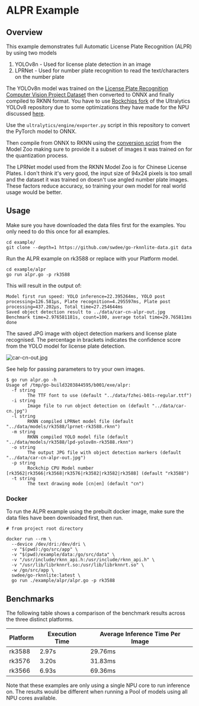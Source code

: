 # ALPR Example

## Overview

This example demonstrates full Automatic License Plate Recognition (ALPR) by using
two models
  1. YOLOv8n - Used for license plate detection in an image
  2. LPRNet - Used for number plate recognition to read the text/characters on the number plate

The YOLOv8n model was trained on the 
[License Plate Recognition Computer Vision Project Dataset](https://universe.roboflow.com/roboflow-universe-projects/license-plate-recognition-rxg4e)
 then converted to ONNX and finally compiled to RKNN format.  You have to use
[Rockchips fork](https://github.com/airockchip/ultralytics_yolov8) of the 
Ultralytics YOLOv8 repository due to some optimizations they have made for the NPU discussed 
[here](https://github.com/rockchip-linux/rknn-toolkit2/issues/272).  

Use the `ultralytics/engine/exporter.py` script in this repository to convert the
PyTorch model to ONNX.

Then compile from ONNX to RKNN using the [conversion script](https://github.com/airockchip/rknn_model_zoo/blob/main/examples/yolov8/python/convert.py)
from the Model Zoo making sure to provide it a subset of images it was trained
on for the quantization process.

The LPRNet model used from the RKNN Model Zoo is for Chinese License Plates.
I don't think it's very good, the input size of 94x24 pixels is too small and 
the dataset it was trained on doesn't use angled number plate images.  
These factors reduce accuracy, so training your own model for real world 
usage would be better.


## Usage


Make sure you have downloaded the data files first for the examples.
You only need to do this once for all examples.

```
cd example/
git clone --depth=1 https://github.com/swdee/go-rknnlite-data.git data
```

Run the ALPR example on rk3588 or replace with your Platform model.
```
cd example/alpr
go run alpr.go -p rk3588
```

This will result in the output of:
```
Model first run speed: YOLO inference=22.395264ms, YOLO post processing=126.581µs, Plate recognition=4.295597ms, Plate post processing=437.202µs, Total time=27.254644ms
Saved object detection result to ../data/car-cn-alpr-out.jpg
Benchmark time=2.976581181s, count=100, average total time=29.765811ms
done
```

The saved JPG image with object detection markers and license plate recognised.  The 
percentage in brackets indicates the confidence score from the YOLO model for 
license plate detection.

![car-cn-out.jpg](car-cn-out.jpg)

See help for passing parameters to try your own images.
```
$ go run alpr.go -h
Usage of /tmp/go-build3203844595/b001/exe/alpr:
  -f string
        The TTF font to use (default "../data/fzhei-b01s-regular.ttf")
  -i string
        Image file to run object detection on (default "../data/car-cn.jpg")
  -l string
        RKNN compiled LPRNet model file (default "../data/models/rk3588/lprnet-rk3588.rknn")
  -m string
        RKNN compiled YOLO model file (default "../data/models/rk3588/lpd-yolov8n-rk3588.rknn")
  -o string
        The output JPG file with object detection markers (default "../data/car-cn-alpr-out.jpg")
  -p string
        Rockchip CPU Model number [rk3562|rk3566|rk3568|rk3576|rk3582|rk3582|rk3588] (default "rk3588")
  -t string
        The text drawing mode [cn|en] (default "cn")        
```

### Docker

To run the ALPR example using the prebuilt docker image, make sure the data files have been downloaded first,
then run.
```
# from project root directory

docker run --rm \
  --device /dev/dri:/dev/dri \
  -v "$(pwd):/go/src/app" \
  -v "$(pwd)/example/data:/go/src/data" \
  -v "/usr/include/rknn_api.h:/usr/include/rknn_api.h" \
  -v "/usr/lib/librknnrt.so:/usr/lib/librknnrt.so" \
  -w /go/src/app \
  swdee/go-rknnlite:latest \
  go run ./example/alpr/alpr.go -p rk3588
```


## Benchmarks

The following table shows a comparison of the benchmark results across the three distinct platforms.


| Platform | Execution Time | Average Inference Time Per Image |
|----------|----------------|----------------------------------|
| rk3588   | 2.97s          | 29.76ms                          |
| rk3576   | 3.20s          | 31.83ms                          |
| rk3566   | 6.93s          | 69.36ms                          |

Note that these examples are only using a single NPU core to run inference on.  The results
would be different when running a Pool of models using all NPU cores available.

